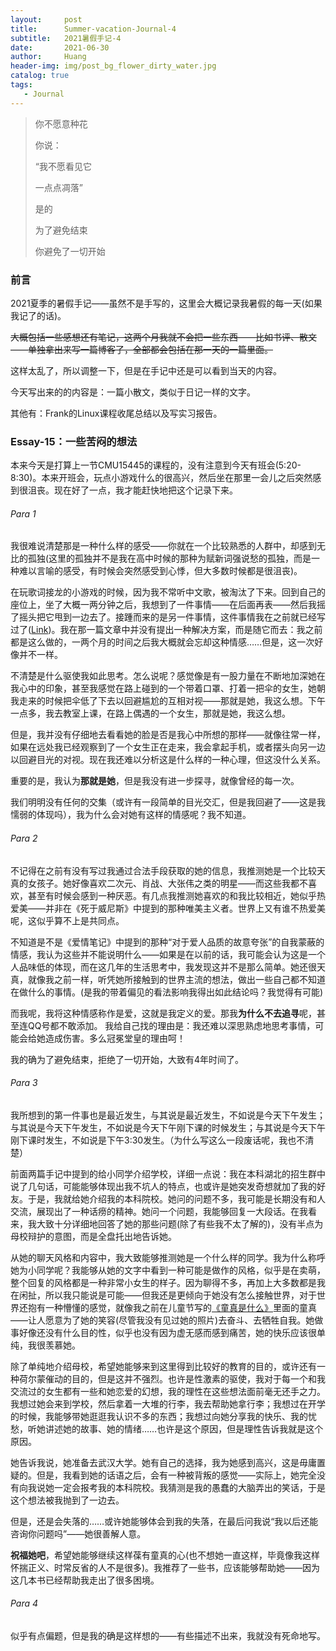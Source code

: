 ```yaml
---
layout:     post
title:      Summer-vacation-Journal-4
subtitle:   2021暑假手记-4
date:       2021-06-30
author:     Huang
header-img: img/post_bg_flower_dirty_water.jpg
catalog: true
tags:
   - Journal
---
```


> 你不愿意种花
>
> 你说：
>
> “我不愿看见它
>
> 一点点凋落”
>
> 是的
>
> 为了避免结束
>
> 你避免了一切开始

### 前言

2021夏季的暑假手记——虽然不是手写的，这里会大概记录我暑假的每一天(如果我记了的话)。

~~大概包括一些感想还有笔记，这两个月我就不会把一些东西——比如书评、散文——单独拿出来写一篇博客了，全部都会包括在那一天的一篇里面。~~

这样太乱了，所以调整一下，但是在手记中还是可以看到当天的内容。

今天写出来的的内容是：一篇小散文，类似于日记一样的文字。

其他有：Frank的Linux课程收尾总结以及写实习报告。

### Essay-15：一些苦闷的想法

本来今天是打算上一节CMU15445的课程的，没有注意到今天有班会(5:20-8:30)。本来开班会，玩点小游戏什么的很高兴，然后坐在那里一会儿之后突然感到很沮丧。现在好了一点，我才能赶快地把这个记录下来。

###### Para 1

我很难说清楚那是一种什么样的感受——你就在一个比较熟悉的人群中，却感到无比的孤独(这里的孤独并不是我在高中时候的那种为赋新词强说愁的孤独，而是一种难以言喻的感受，有时候会突然感受到心悸，但大多数时候都是很沮丧)。

在玩歌词接龙的小游戏的时候，因为我不常听中文歌，被淘汰了下来。回到自己的座位上，坐了大概一两分钟之后，我想到了一件事情——在后面再表——然后我摇了摇头把它甩到一边去了。接踵而来的是另一件事情，这件事情我在之前就已经写过了([Link](https://huang-feiyu.github.io/2021/06/27/Summer-vacation-Journal-1/#essay-14-%E5%A6%82%E4%BD%95%E9%9D%A2%E5%AF%B9%E8%87%AA%E5%B7%B1%E7%9A%84%E6%80%9D%E6%83%B3%E5%89%A7%E5%8F%98))。我在那一篇文章中并没有提出一种解决方案，而是随它而去：我之前都是这么做的，一两个月的时间之后我大概就会忘却这种情感……但是，这一次好像并不一样。

不清楚是什么驱使我如此思考。怎么说呢？感觉像是有一股力量在不断地加深她在我心中的印象，甚至我感觉在路上碰到的一个带着口罩、打着一把伞的女生，她朝我走来的时候把伞低了下去以回避尴尬的互相对视——那就是她，我这么想。下午一点多，我去教室上课，在路上偶遇的一个女生，那就是她，我这么想。

但是，我并没有仔细地去看看她的脸是否是我心中所想的那样——就像往常一样，如果在远处我已经观察到了一个女生正在走来，我会拿起手机，或者摆头向另一边以回避目光的对视。现在我还难以分析这是什么样的一种心理，但这没什么关系。

重要的是，我认为**那就是她**，但是我没有进一步探寻，就像曾经的每一次。

我们明明没有任何的交集（或许有一段简单的目光交汇，但是我回避了——这是我懦弱的体现吗），我为什么会对她有这样的情感呢？我不知道。

###### Para 2

不记得在之前有没有写过我通过合法手段获取的她的信息，我推测她是一个比较天真的女孩子。她好像喜欢二次元、肖战、大张伟之类的明星——而这些我都不喜欢，甚至有时候会感到一种厌恶。有几点我推测她喜欢的和我比较相近，她似乎热爱美——并非在《死于威尼斯》中提到的那种唯美主义者。世界上又有谁不热爱美呢，这似乎算不上是共同点。

不知道是不是《爱情笔记》中提到的那种“对于爱人品质的故意夸张”的自我蒙蔽的情感，我认为这些并不能说明什么——如果是在以前的话，我可能会认为这是一个人品味低的体现，而在这几年的生活思考中，我发现这并不是那么简单。她还很天真，就像我之前一样，听凭她所接触到的世界主流的想法，做出一些自己都不知道在做什么的事情。(是我的带着偏见的看法影响我得出如此结论吗？我觉得有可能)

而我呢，我将这种情感称作是爱，这就是我定义的爱。那我**为什么不去追寻**呢，甚至连QQ号都不敢添加。 我给自己找的理由是：我还难以深思熟虑地思考事情，可能会给她造成伤害。多么冠冕堂皇的理由呵！

我的确为了避免结束，拒绝了一切开始，大致有4年时间了。

###### Para 3

我所想到的第一件事也是最近发生，与其说是最近发生，不如说是今天下午发生；与其说是今天下午发生，不如说是今天下午刚下课的时候发生；与其说是今天下午刚下课时发生，不如说是下午3:30发生。（为什么写这么一段废话呢，我也不清楚）

前面两篇手记中提到的给小同学介绍学校，详细一点说：我在本科湖北的招生群中说了几句话，可能能够体现出我不坑人的特点，也或许是她突发奇想就加了我的好友。于是，我就给她介绍我的本科院校。她问的问题不多，我可能是长期没有和人交流，展现出了一种话痨的精神。她问一个问题，我能够回复一大段话。在我看来，我大致十分详细地回答了她的那些问题(除了有些我不太了解的)，没有半点为母校辩护的意图，而是全盘托出地告诉她。

从她的聊天风格和内容中，我大致能够推测她是一个什么样的同学。我为什么称呼她为小同学呢？我能够从她的文字中看到一种可能是做作的风格，似乎是在卖萌，整个回复的风格都是一种非常小女生的样子。因为聊得不多，再加上大多数都是我在闲扯，所以我只能说是可能——但我还是更倾向于她没有怎么接触世界，对于世界还抱有一种懵懂的感觉，就像我之前在儿童节写的[《童真是什么》](https://huang-feiyu.github.io/2021/06/01/Essay-9/)里面的童真——让人愿意为了她的笑容(尽管我没有见过她的照片)去奋斗、去牺牲自我。她做事好像还没有什么目的性，似乎也没有因为虚无感而感到痛苦，她的快乐应该很单纯，我很羡慕她。

除了单纯地介绍母校，希望她能够来到这里得到比较好的教育的目的，或许还有一种荷尔蒙催动的目的，但是这并不强烈。也许是性激素的驱使，我对于每一个和我交流过的女生都有一些和她恋爱的幻想，我的理性在这些想法面前毫无还手之力。我想过她会来到学校，然后拿着一大堆的行李，我去帮助她拿行李；我想过在开学的时候，我能够带她逛逛我认识不多的东西；我想过向她分享我的快乐、我的忧愁，听她讲述她的故事、她的情绪……也许是这个原因，但是理性告诉我就是这个原因。

她告诉我说，她准备去武汉大学。她有自己的选择，我为她感到高兴，这是毋庸置疑的。但是，我看到她的话语之后，会有一种被背叛的感觉——实际上，她完全没有向我说她一定会报考我的本科院校。我猜测是我的愚蠢的大脑弄出的笑话，于是这个想法被我抛到了一边去。

但是，还是会失落的……或许她能够体会到我的失落，在最后问我说“我以后还能咨询你问题吗”——她很善解人意。

**祝福她吧**，希望她能够继续这样葆有童真的心(也不想她一直这样，毕竟像我这样怀揣正义、时常反省的人不是很多)。我推荐了一些书，应该能够帮助她——因为这几本书已经帮助我走出了很多困境。

###### Para 4

似乎有点偏题，但是我的确是这样想的——有些描述不出来，我就没有死命地写。
